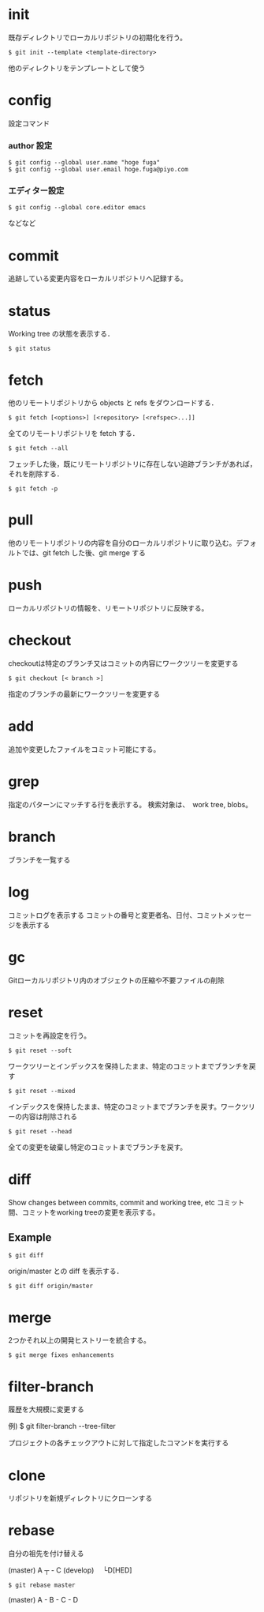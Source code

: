 # init
既存ディレクトリでローカルリポジトリの初期化を行う。

	$ git init --template <template-directory>

他のディレクトリをテンプレートとして使う

# config
設定コマンド

### author 設定
    $ git config --global user.name "hoge fuga"
    $ git config --global user.email hoge.fuga@piyo.com

### エディター設定
    $ git config --global core.editor emacs

などなど

# commit
追跡している変更内容をローカルリポジトリへ記録する。

# status

Working tree の状態を表示する．

    $ git status

# fetch

他のリモートリポジトリから objects と refs をダウンロードする．

    $ git fetch [<options>] [<repository> [<refspec>...]]

全てのリモートリポジトリを fetch する．

    $ git fetch --all

フェッチした後，既にリモートリポジトリに存在しない追跡ブランチがあれば，それを削除する．

    $ git fetch -p

# pull

他のリモートリポジトリの内容を自分のローカルリポジトリに取り込む。デフォルトでは、git fetch した後、git merge する

# push

ローカルリポジトリの情報を、リモートリポジトリに反映する。

# checkout

checkoutは特定のブランチ又はコミットの内容にワークツリーを変更する

	$ git checkout [< branch >]

指定のブランチの最新にワークツリーを変更する

# add
追加や変更したファイルをコミット可能にする。

# grep
指定のパターンにマッチする行を表示する。
検索対象は、　work tree, blobs。

# branch

ブランチを一覧する

# log

コミットログを表示する
コミットの番号と変更者名、日付、コミットメッセージを表示する

# gc
Gitローカルリポジトリ内のオブジェクトの圧縮や不要ファイルの削除

# reset
コミットを再設定を行う。

	$ git reset --soft
ワークツリーとインデックスを保持したまま、特定のコミットまでブランチを戻す

	$ git reset --mixed
インデックスを保持したまま、特定のコミットまでブランチを戻す。ワークツリーの内容は削除される

	$ git reset --head
全ての変更を破棄し特定のコミットまでブランチを戻す。

# diff
Show changes between commits, commit and working tree, etc
コミット間、コミットをworking treeの変更を表示する。

## Example

    $ git diff


origin/master との diff を表示する．

    $ git diff origin/master

# merge
2つかそれ以上の開発ヒストリーを統合する。

    $ git merge fixes enhancements

# filter-branch
履歴を大規模に変更する

例)
    $ git filter-branch --tree-filter <command>

プロジェクトの各チェックアウトに対して指定したコマンドを実行する

# clone
リポジトリを新規ディレクトリにクローンする

# rebase
自分の祖先を付け替える

(master)  A ┬  - C
(develop)　 └D[HED]  

    $ git rebase master

(master) A - B - C - D
